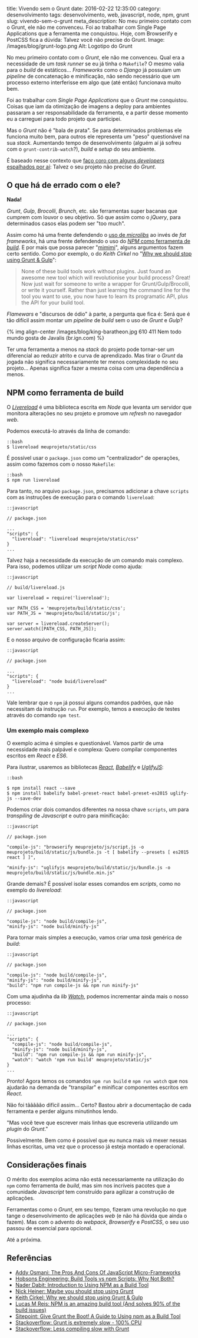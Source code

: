 title: Vivendo sem o Grunt
date: 2016-02-22 12:35:00
category: desenvolvimento
tags: desenvolvimento, web, javascript, node, npm, grunt
slug: vivendo-sem-o-grunt
meta_description: No meu primeiro contato com o Grunt, ele não me convenceu. Foi ao trabalhar com Single Page Applications que a ferramenta me conquistou. Hoje, com Browserify e PostCSS fica a dúvida: Talvez você não precise do Grunt.
Image: /images/blog/grunt-logo.png
Alt: Logotipo do Grunt

No meu primeiro contato com o _Grunt_, ele não me convenceu. Qual era a
necessidade de um _task runner_ se eu já tinha o `Makefile`? O mesmo valia
para o _build_ de estáticos... _Frameworks_ como o _Django_ já possuíam um
_pipeline_ de concatenação e minificação, não sendo necessário que um processo
externo interferisse em algo que (até então) funcionava muito bem.

<!-- PELICAN_END_SUMMARY -->

Foi ao trabalhar com _Single Page Applications_ que o _Grunt_ me conquistou.
Coisas que iam da otimização de imagens a deploy para ambientes passaram a
ser responsabilidade da ferramenta, e a partir desse momento eu a carreguei
para todo projeto que participei.

Mas o _Grunt_ não é "bala de prata". Se para determinados problemas ele funciona
muito bem, para outros ele representa um "peso" questionável na sua _stack_. Aumentando
tempo de desenvolvimento (alguém aí já sofreu com o `grunt-contrib-watch`?),
_build_ e _setup_ do seu ambiente.

É baseado nesse contexto que [faço coro com alguns _developers_ espalhados por aí](https://www.google.com.br/search?q=stop%20using%20grunt&oq=stop%20using%20grunt&aqs=chrome..69i57j0l5.1498j0j7&sourceid=chrome&es_sm=91&ie=UTF-8 "Stop using Grunt"):
Talvez o seu projeto não precise do _Grunt_.

## O que há de errado com o ele?

**Nada!**

_Grunt_, _Gulp_, _Brocolli_, _Brunch_, etc. são ferramentas super bacanas que
cumprem com louvor o seu objetivo. Só que assim como o _jQuery_, para
determinados casos elas podem ser "too much".

Assim como há uma frente defendendo o [uso de _microlibs_](http://www.codemag.com/article/1501101 "Why Micro JavaScript Library Should Be Used in Your Next Application")
ao invés de _fat frameworks_, há uma frente defendendo o uso do [_NPM_ como ferramenta de _build_](http://www.sitepoint.com/guide-to-npm-as-a-build-tool/ "Give Grunt the Boot! A Guide to Using npm as a Build Tool").
E por mais que possa parecer "[mimimi](https://www.youtube.com/watch?v=tSUtPkJhvOU "Chora mais")",
alguns argumentos fazem certo sentido. Como por exemplo, o do
_Keith Cirkel_ no "[Why we should stop using Grunt & Gulp](http://blog.keithcirkel.co.uk/why-we-should-stop-using-grunt/ "Você deveria parar de usar Grunt")":

> None of these build tools work without plugins. Just found an awesome new
> tool which will revolutionise your build process? Great! Now just wait for
> someone to write a wrapper for Grunt/Gulp/Brocolli, or write it yourself.
> Rather than just learning the command line for the tool you want to use,
> you now have to learn its programatic API, plus the API for your build tool.

_Flamewars_ e "discursos de ódio" à parte, a pergunta que fica é: Será que é tão difícil assim
montar um _pipeline_ de _build_ sem o uso de _Grunt_ e _Gulp_?

{% img align-center /images/blog/king-baratheon.jpg 610 411 Nem todo mundo gosta de Javalis (br.ign.com) %}

Ter uma ferramenta a menos na _stack_ do projeto pode tornar-ser um diferencial
ao reduzir atrito e curva de aprendizado. Mas tirar o _Grunt_ da jogada não
significa necessariamente ter menos complexidade no seu projeto...
Apenas significa fazer a mesma coisa com uma dependência a menos.

## NPM como ferramenta de build

O _[Livereload](https://www.npmjs.com/package/livereload "LiveReload server")_
é uma biblioteca escrita em _Node_ que levanta um servidor que monitora alterações
no seu projeto e promove um _refresh_ no navegador _web_.

Podemos executá-lo através da linha de comando:

    ::bash
    $ livereload meuprojeto/static/css

É possível usar o `package.json` como um "centralizador" de operações, assim
como fazemos com o nosso `Makefile`:

    ::bash
    $ npm run livereload

Para tanto, no arquivo `package.json`, precisamos adicionar a chave `scripts`
com as instruções de execução para o comando `livereload`:

    ::javascript

    // package.json

    ...
    "scripts": {
      "livereload": "livereload meuprojeto/static/css"
    }
    ...

Talvez haja a necessidade da execução de um comando mais complexo. Para isso,
podemos utilizar um _script_ _Node_ como ajuda:

    ::javascript

    // build/livereload.js

    var livereload = require('livereload');

    var PATH_CSS = 'meuprojeto/build/static/css';
    var PATH_JS = 'meuprojeto/build/static/js';

    var server = livereload.createServer();
    server.watch([PATH_CSS, PATH_JS]);

E o nosso arquivo de configuração ficaria assim:

    ::javascript

    // package.json

    ...
    "scripts": {
      "livereload": "node buid/livereload"
    }
    ...

Vale lembrar que o `npm` já possui alguns comandos padrões, que não necessitam
da instrução `run`. Por exemplo, temos a execução de testes através do comando `npm test`.

### Um exemplo mais complexo

O exemplo acima é simples e questionável. Vamos partir de uma necessidade
mais palpável e complexa: Quero compilar componentes escritos em _React_ e _ES6_.

Para ilustrar, usaremos as bibliotecas _[React](https://facebook.github.io/react/ "A Javascript library for building UI")_,
_[Babelify](https://github.com/babel/babelify "Browserify transform for Babel")_ e
_[UglifyJS](https://github.com/mishoo/UglifyJS2 "JavaScript parser / mangler / compressor / beautifier toolkit")_:

    ::bash

    $ npm install react --save
    $ npm install babelify babel-preset-react babel-preset-es2015 uglify-js --save-dev

Podemos criar dois comandos diferentes na nossa chave `scripts`, um para
_transpiling_ de _Javascript_ e outro para minificação:

    ::javascript

    // package.json

    "compile-js": "browserify meuprojeto/js/script.js -o meuprojeto/build/static/js/bundle.js -t [ babelify --presets [ es2015 react ] ]",

    "minify-js": "uglifyjs meuprojeto/build/static/js/bundle.js -o meuprojeto/build/static/js/bundle.min.js"

Grande demais? É possível isolar esses comandos em _scripts_, como no exemplo do _livereload_:

    ::javascript

    // package.json

    "compile-js": "node build/compile-js",
    "minify-js": "node build/minify-js"

Para tornar mais simples a execução, vamos criar uma _task_ genérica de _build_:

    ::javascript

    // package.json

    "compile-js": "node build/compile-js",
    "minify-js": "node build/minify-js",
    "build": "npm run compile-js && npm run minify-js"

Com uma ajudinha da _lib_ _[Watch](https://www.npmjs.com/package/watch "Utilities for watching file trees")_,
podemos incrementar ainda mais o nosso processo:

    ::javascript

    // package.json

    ...
    "scripts": {
      "compile-js": "node build/compile-js",
      "minify-js": "node build/minify-js",
      "build": "npm run compile-js && npm run minify-js",
      "watch": "watch 'npm run build' meuprojeto/static/js"
    }
    ...

Pronto! Agora temos os comandos `npm run build` e `npm run watch` que nos ajudarão na demanda
de "transpilar" e minificar componentes escritos em _React_.

Não foi tããããão difícil assim... Certo? Bastou abrir a documentação de
cada ferramenta e perder alguns minutinhos lendo.

"Mas você teve que escrever mais linhas que escreveria utilizando um _plugin_
do _Grunt_."

Possivelmente. Bem como é possível que eu nunca mais vá mexer nessas linhas escritas,
uma vez que o processo já esteja montado e operacional.

## Considerações finais

O mérito dos exemplos acima não está necessariamente na utilização do `npm`
como ferramenta de _build_, mas sim nos incríveis pacotes que a comunidade
_Javascript_ tem construído para agilizar a construção de aplicações.

Ferramentas como o _Grunt_, em seu tempo, fizeram uma revolução no que tange o
desenvolvimento de aplicações _web_ (e não há dúvida que ainda o fazem).
Mas com o advento do _webpack_, _Browserify_ e _PostCSS_,
o seu uso passou de essencial para opcional.

Até a próxima.

## Referências

- [Addy Osmani: The Pros And Cons Of JavaScript Micro-Frameworks](https://addyosmani.com/blog/prosconsmicroframeworks/)
- [Hobsons Engineering: Build Tools vs npm Scripts: Why Not Both?](http://engineering.hobsons.com/2015/06/26/build-tools-vs-npm-scripts-why-not-both/)
- [Nader Dabit: Introduction to Using NPM as a Build Tool](https://medium.com/@dabit3/introduction-to-using-npm-as-a-build-tool-b41076f488b0#.hc5o17p1p)
- [Nick Heiner: Maybe you should stop using Grunt](https://medium.com/@nickheiner/maybe-you-should-stop-using-grunt-40ac57fd6ad9#.cpc7pdvwr)
- [Keith Cirkel: Why we should stop using Grunt & Gulp](http://blog.keithcirkel.co.uk/why-we-should-stop-using-grunt/)
- [Lucas M Reis: NPM is an amazing build tool (And solves 90% of the build issues)](http://lucasmreis.github.io/blog/npm-is-an-amazing-build-tool/)
- [Sitepoint: Give Grunt the Boot! A Guide to Using npm as a Build Tool](http://www.sitepoint.com/guide-to-npm-as-a-build-tool/)
- [Stackoverflow: Grunt is extremely slow - 100% CPU](http://stackoverflow.com/questions/28503800/grunt-is-extremely-slow-100-cpu)
- [Stackoverflow: Less compiling slow with Grunt](http://stackoverflow.com/questions/29244671/less-compiling-slow-with-grunt)
